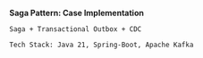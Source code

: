**Saga Pattern: Case Implementation**

`Saga + Transactional Outbox + CDC`

`Tech Stack: Java 21, Spring-Boot, Apache Kafka`